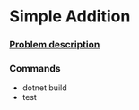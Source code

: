 # Simple Addition

### [Problem description](https://open.kattis.com/problems/simpleaddition)

### Commands
- dotnet build
- test
